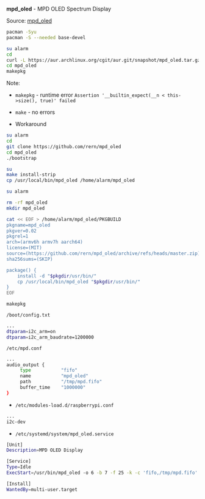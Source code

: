 **mpd_oled** - MPD OLED Spectrum Display

Source: [mpd_oled](https://github.com/antiprism/mpd_oled)
```sh
pacman -Syu
pacman -S --needed base-devel

su alarm
cd
curl -L https://aur.archlinux.org/cgit/aur.git/snapshot/mpd_oled.tar.gz | bsdtar xf -
cd mpd_oled
makepkg
```
Note:
- `makepkg` - runtime error `Assertion '__builtin_expect(__n < this->size(), true)' failed`
- `make` - no errors

- Workaround 
```sh
su alarm
cd
git clone https://github.com/rern/mpd_oled
cd mpd_oled
./bootstrap

su
make install-strip
cp /usr/local/bin/mpd_oled /home/alarm/mpd_oled

su alarm

rm -rf mpd_oled
mkdir mpd_oled

cat << EOF > /home/alarm/mpd_oled/PKGBUILD
pkgname=mpd_oled
pkgver=0.02
pkgrel=1
arch=(armv6h armv7h aarch64)
license=(MIT)
source=(https://github.com/rern/mpd_oled/archive/refs/heads/master.zip)
sha256sums=(SKIP)

package() {
	install -d "$pkgdir/usr/bin/"
	cp /usr/local/bin/mpd_oled "$pkgdir/usr/bin/"
}
EOF

makepkg
```

`/boot/config.txt`
```sh
...
dtparam=i2c_arm=on
dtparam=i2c_arm_baudrate=1200000
```

`/etc/mpd.conf`
```sh
...
audio_output {
     type           "fifo"
     name           "mpd_oled"
     path           "/tmp/mpd.fifo"
     buffer_time    "1000000"
}
```

- `/etc/modules-load.d/raspberrypi.conf`
```sh
...
i2c-dev
```

- `/etc/systemd/system/mpd_oled.service`
```sh
[Unit]
Description=MPD OLED Display

[Service]
Type=Idle
ExecStart=/usr/bin/mpd_oled -o 6 -b 7 -f 25 -k -c 'fifo,/tmp/mpd.fifo'

[Install]
WantedBy=multi-user.target
```
